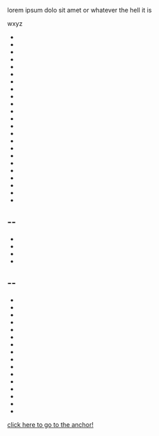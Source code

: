 lorem ipsum dolo sit amet or whatever the hell it is

<a name="test1"></a>

wxyz

-
-
-
-
-
-
-
-
-
-
-
-
-
-
-
-
-
-
-
-
-
-
-
--
-
-
-
-
-
--
-
-
-
-
-
-
-
-
-
-
-
-
-
-
-
-
-


[click here to go to the anchor!](#test1)

